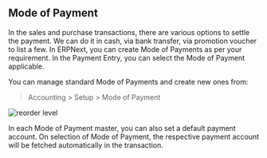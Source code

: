 ## Mode of Payment

In the sales and purchase transactions, there are various options to settle the payment. We can do it in cash, via bank transfer, via promotion voucher to list a few. In ERPNext, you can create Mode of Payments as per your requirement. In the Payment Entry, you can select the Mode of Payment applicable.

You can manage standard Mode of Payments and create new ones from:

> Accounting > Setup > Mode of Payment

![reorder level](https://docs.erpnext.com/files/mode-of-payments.png)

In each Mode of Payment master, you can also set a default payment account. On selection of Mode of Payment, the respective payment account will be fetched automatically in the transaction.